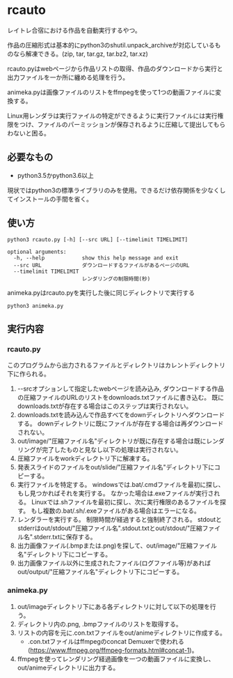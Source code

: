 # rcauto
レイトレ合宿における作品を自動実行するやつ。

作品の圧縮形式は基本的にpython3のshutil.unpack_archiveが対応しているものなら解凍できる。(zip, tar, tar.gz, tar.bz2, tar.xz)

rcauto.pyはwebページから作品リストの取得、作品のダウンロードから実行と出力ファイルを一か所に纏める処理を行う。

animeka.pyは画像ファイルのリストをffmpegを使って1つの動画ファイルに変換する。

Linux用レンダラは実行ファイルの特定ができるように実行ファイルには実行権限をつけ、ファイルのパーミッションが保存されるように圧縮して提出してもらわないと困る。

## 必要なもの
* python3.5かpython3.6以上

現状ではpython3の標準ライブラリのみを使用。できるだけ依存関係を少なくしてインストールの手間を省く。

## 使い方
```
python3 rcauto.py [-h] [--src URL] [--timelimit TIMELIMIT]

optional arguments:
  -h, --help            show this help message and exit
  --src URL             ダウンロードするファイルがあるページのURL
  --timelimit TIMELIMIT
                        レンダリングの制限時間(秒)
```

animeka.pyはrcauto.pyを実行した後に同じディレクトリで実行する
```
python3 animeka.py
```

## 実行内容
### rcauto.py
このプログラムから出力されるファイルとディレクトリはカレントディレクトリ下に作られる。
1. --srcオプションして指定したwebページを読み込み, ダウンロードする作品の圧縮ファイルのURLのリストをdownloads.txtファイルに書き込む。
既にdownloads.txtが存在する場合はこのステップは実行されない。
1. downloads.txtを読み込んで作品すべてをdownディレクトリへダウンロードする。
downディレクトリに既にファイルが存在する場合は再ダウンロードされない。
1. out/image/"圧縮ファイル名"ディレクトリが既に存在する場合は既にレンダリングが完了したものと見なし以下の処理は実行されない。
1. 圧縮ファイルをworkディレクトリ下に解凍する。
1. 発表スライドのファイルをout/slide/"圧縮ファイル名"ディレクトリ下にコピーする。
1. 実行ファイルを特定する。
windowsでは.bat/.cmdファイルを最初に探し、もし見つかればそれを実行する。
なかった場合は.exeファイルが実行される。
Linuxでは.shファイルを最初に探し、次に実行権限のあるファイルを探す。
もし複数の.bat/.sh/.exeファイルがある場合はエラーになる。
1. レンダラーを実行する。
制限時間が経過すると強制終了される。
stdoutとstderrはout/stdout/"圧縮ファイル名".stdout.txtとout/stdout/"圧縮ファイル名".stderr.txtに保存する。
1. 出力画像ファイル(.bmpまたは.png)を探して、out/image/"圧縮ファイル名"ディレクトリ下にコピーする。
1. 出力画像ファイル以外に生成されたファイル(ログファイル等)があればout/output/"圧縮ファイル名"ディレクトリ下にコピーする。

### animeka.py
1. out/imageディレクトリ下にある各ディレクトリに対して以下の処理を行う。
1. ディレクトリ内の.png, .bmpファイルのリストを取得する。
1. リストの内容を元に.con.txtファイルをout/animeディレクトリに作成する。
   - .con.txtファイルはffmpegのconcat Demuxerで使われる(https://www.ffmpeg.org/ffmpeg-formats.html#concat-1)。
1. ffmpegを使ってレンダリング経過画像を一つの動画ファイルに変換し、out/animeディレクトリに出力する。
